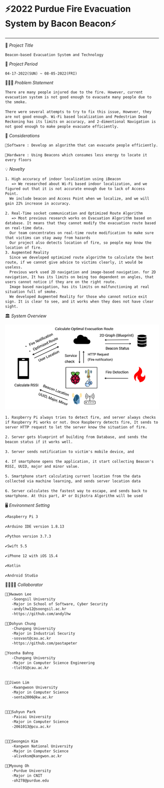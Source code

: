 # ⚡2022 Purdue Fire Evacuation System by Bacon Beacon⚡
<hr>

📑 *Project Title*
        
    Beacon-based Evacuation System and Technology

📅 *Project Period*

    04-17-2022(SUN) ~ 08-05-2022(FRI)

🧖🏻‍♀️ *Problem Statement*
    
    There are many people injured due to the fire. However, current evacuation system is not good enough to evacuate many people due to the smoke.

    There were several attempts to try to fix this issue, However, they are not good enough. Wi-Fi based localization and Pedestrian Dead Reckoning has its limits on accuracy, and 2-dimentional Navigation is not good enough to make people evacuate efficiently.


📖 *Considerations*

    🥕Software : Develop an algorithm that can evacuate people efficiently.
    
    🥕Hardware : Using Beacons which consumes less energy to locate it every floors

💡 *Novelty*

    1. High accuracy of indoor localization using iBeacon
       => We researched about Wi-Fi based indoor localization, and we figured out that it is not accurate enough due to lack of Access Point.
      We include beacon and Access Point when we localize, and we will gain 22% increase in accuracy.
      
    2. Real-Time socket communication and Optimized Route Algorithm
       => Most previous research works on Evacuation Algorithm based on database. It means that they cannot modify the evacuation route based on real-time data.
      Our team concentrates on real-time route modification to make sure that victims can stay away from hazards
      Our project also detects location of fire, so people may know the location of fire.
    3. Augmented Reality
      Since we developed optimized route algorithm to calculate the best route, if we cannot give advice to victims clearly, it would be useless.
      Previous work used 2D navigation and image-based navigation. for 2D navigation, It has its limits on being too dependent on angles, that users cannot notice if they are on the right route.
      Image based navigation, has its limits on malfunctioning at real situation full of smoke.
      We developed Augmented Reality for those who cannot notice exit sign. It is clear to see, and it works when they does not have clear sight.

🏛 *System Overview*
 <p align="center">
   <img src="https://github.com/BeaconAR/BEST/raw/main/image/Overview.png" alt="Image Error"/>
</p>
    
    1. Raspberry Pi always tries to detect fire, and server always checks if Raspberry Pi works or not. Once Raspberry detects fire, It sends to server HTTP request to let the server know the situation of fire.
    
    2. Server gets blueprint of building from Database, and sends the beacon status if it works well.
    
    3. Server sends notification to victim's mobile device, and 
    
    4. If smartphone opens the application, it start collecting Beacon's RSSI, UUID, major and minor value.
    
    5. Smartphone start calculating current location from the data collected via machine learning, and sends server location data
    
    6. Server calculates the fastest way to escape, and sends back to smartphone. At this part, A* or Dijkstra Algorithm will be used
 
🖥️ *Environment Setting*

    ✔️Raspberry Pi 3
    
    ✔️Arduino IDE version 1.8.13
    
    ✔️Python version 3.7.3 
    
    ✔️Swift 5.5
    
    ✔️iPhone 12 with iOS 15.4
    
    ✔️Kotlin

    ✔️Android Studio
  
👨‍👩‍👧‍👧 *Collaborator*
     
    👩‍💻Hwawon Lee
       -Soongsil University
       -Major in School of Software, Cyber Security
       -andylhw12@soongsil.ac.kr
       -https://github.com/andylhw
       
    🎅🏻Dohyun Chung
       -Chungang University
       -Major in Industrial Security
       -sosvast@cau.ac.kr
       -https://github.com/pastapeter
      
    👰Yoonha Bahng
       -Chungang University
       -Major in Computer Science Engineering
       -tlol91@cau.ac.kr
       
       
    👩‍🚀Jiwon Lim
       -Kwangwoon University
       -Major in Computer Science
       -senta2006@kw.ac.kr
       
    
    👨🏻‍🦱Suhyun Park
       -Paicai University
       -Major in Computer Science
       -2061013@pcu.ac.kr

    
    👨🏻‍💼Seongmin Kim
       -Kangwon National University
       -Major in Computer Science
       -aliveksm@kangwon.ac.kr
    
    🧔🏻Myoung Oh
       -Purdue University
       -Major in CNIT
       -oh278@purdue.edu
